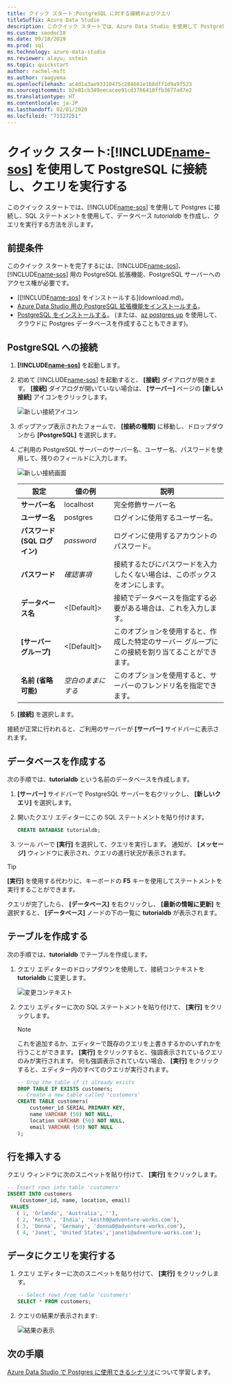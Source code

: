 ```yaml
---
title: クイック スタート:PostgreSQL に対する接続およびクエリ
titleSuffix: Azure Data Studio
description: このクイック スタートでは、Azure Data Studio を使用して PostgreSQL に接続し、クエリを実行する方法を示します
ms.custom: seodec18
ms.date: 09/18/2019
ms.prod: sql
ms.technology: azure-data-studio
ms.reviewer: alayu; sstein
ms.topic: quickstart
author: rachel-msft
ms.author: raagyema
ms.openlocfilehash: ac4d1a3ae93310475c284661e1b8dff1d9a9f523
ms.sourcegitcommit: b2e81cb349eecacee91cd3766410ffb3677ad7e2
ms.translationtype: HT
ms.contentlocale: ja-JP
ms.lasthandoff: 02/01/2020
ms.locfileid: "71127251"
---
```

# <a name="quickstart-connect-and-query-postgresql-using-includename-sosincludesname-sos-shortmd"></a>クイック スタート:[!INCLUDE[name-sos](../includes/name-sos-short.md)] を使用して PostgreSQL に接続し、クエリを実行する
このクイック スタートでは、[!INCLUDE[name-sos](../includes/name-sos-short.md)] を使用して Postgres に接続し、SQL ステートメントを使用して、データベース *tutorialdb* を作成し、クエリを実行する方法を示します。

## <a name="prerequisites"></a>前提条件

このクイック スタートを完了するには、[!INCLUDE[name-sos](../includes/name-sos-short.md)]、[!INCLUDE[name-sos](../includes/name-sos-short.md)] 用の PostgreSQL 拡張機能、PostgreSQL サーバーへのアクセス権が必要です。

- [[!INCLUDE[name-sos](../includes/name-sos-short.md)] をインストールする](download.md)。
- [Azure Data Studio 用の PostgreSQL 拡張機能をインストールする](postgres-extension.md)。
- [PostgreSQL をインストールする](https://www.postgresql.org/download/)。 (または、[az postgres up](https://docs.microsoft.com/azure/postgresql/quickstart-create-server-up-azure-cli) を使用して、クラウドに Postgres データベースを作成することもできます)。 

## <a name="connect-to-postgresql"></a>PostgreSQL への接続

1. **[!INCLUDE[name-sos](../includes/name-sos-short.md)]** を起動します。

2. 初めて [!INCLUDE[name-sos](../includes/name-sos-short.md)] を起動すると、 **[接続]** ダイアログが開きます。 **[接続]** ダイアログが開いていない場合は、 **[サーバー]** ページの **[新しい接続]** アイコンをクリックします。

   ![新しい接続アイコン](media/quickstart-postgresql/new-connection-icon.png)

3. ポップアップ表示されたフォームで、 **[接続の種類]** に移動し、ドロップダウンから **[PostgreSQL]** を選択します。


4. ご利用の PostgreSQL サーバーのサーバー名、ユーザー名、パスワードを使用して、残りのフィールドに入力します。 

   ![新しい接続画面](media/quickstart-postgresql/new-connection-screen.png)  

   | 設定       | 値の例 | 説明 |
   | ------------ | ------------------ | ------------------------------------------------- | 
   | **サーバー名** | localhost | 完全修飾サーバー名 |
   | **ユーザー名** | postgres | ログインに使用するユーザー名。 |
   | **パスワード (SQL ログイン)** | *password* | ログインに使用するアカウントのパスワード。 |
   | **パスワード** | *確認事項* | 接続するたびにパスワードを入力したくない場合は、このボックスをオンにします。 |
   | **データベース名** | \<[Default]\> | 接続でデータベースを指定する必要がある場合は、これを入力します。 |
   | **[サーバー グループ]** | \<[Default]\> | このオプションを使用すると、作成した特定のサーバー グループにこの接続を割り当てることができます。 | 
   | **名前 (省略可能)** | *空白のままにする* | このオプションを使用すると、サーバーのフレンドリ名を指定できます。 | 

5. **[接続]** を選択します。 

接続が正常に行われると、ご利用のサーバーが **[サーバー]** サイドバーに表示されます。


## <a name="create-a-database"></a>データベースを作成する

次の手順では、**tutorialdb** という名前のデータベースを作成します。

1. **[サーバー]** サイドバーで PostgreSQL サーバーを右クリックし、 **[新しいクエリ]** を選択します。

2. 開いたクエリ エディターにこの SQL ステートメントを貼り付けます。

   ```sql
   CREATE DATABASE tutorialdb;
   ```

3. ツール バーで **[実行]** を選択して、クエリを実行します。 通知が、 **[メッセージ]** ウィンドウに表示され、クエリの進行状況が表示されます。

>[!TIP]
> **[実行]** を使用する代わりに、キーボードの **F5** キーを使用してステートメントを実行することができます。

クエリが完了したら、 **[データベース]** を右クリックし、 **[最新の情報に更新]** を選択すると、 **[データベース]** ノードの下の一覧に **tutorialdb** が表示されます。


## <a name="create-a-table"></a>テーブルを作成する

 次の手順では、**tutorialdb** でテーブルを作成します。

1. クエリ エディターのドロップダウンを使用して、接続コンテキストを **tutorialdb** に変更します。 

   ![変更コンテキスト](media/quickstart-postgresql/change-context.png)

2. クエリ エディターに次の SQL ステートメントを貼り付けて、 **[実行]** をクリックします。 

   > [!NOTE]
   > これを追加するか、エディターで既存のクエリを上書きするかのいずれかを行うことができます。 **[実行]** をクリックすると、強調表示されているクエリのみが実行されます。 何も強調表示されていない場合、 **[実行]** をクリックすると、エディター内のすべてのクエリが実行されます。

   ```sql
   -- Drop the table if it already exists
   DROP TABLE IF EXISTS customers;
   -- Create a new table called 'customers'
   CREATE TABLE customers(
       customer_id SERIAL PRIMARY KEY,
       name VARCHAR (50) NOT NULL,
       location VARCHAR (50) NOT NULL,
       email VARCHAR (50) NOT NULL
   );
   ```

## <a name="insert-rows"></a>行を挿入する

クエリ ウィンドウに次のスニペットを貼り付けて、 **[実行]** をクリックします。

   ```sql
   -- Insert rows into table 'customers'
   INSERT INTO customers
       (customer_id, name, location, email)
    VALUES
      ( 1, 'Orlando', 'Australia', ''),
      ( 2, 'Keith', 'India', 'keith0@adventure-works.com'),
      ( 3, 'Donna', 'Germany', 'donna0@adventure-works.com'),
      ( 4, 'Janet', 'United States','janet1@adventure-works.com');
   ```

## <a name="query-the-data"></a>データにクエリを実行する

1. クエリ エディターに次のスニペットを貼り付けて、 **[実行]** をクリックします。
   
   ```sql
   -- Select rows from table 'customers'
   SELECT * FROM customers; 
   ```

2. クエリの結果が表示されます:

   ![結果の表示](media/quickstart-postgresql/view-results.png)

## <a name="next-steps"></a>次の手順

[Azure Data Studio で Postgres に使用できるシナリオ](postgres-extension.md)について学習します。 